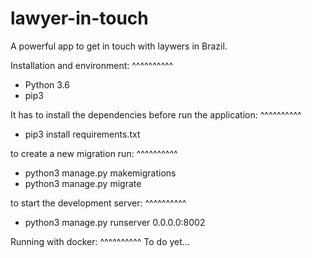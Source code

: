 # lawyer-in-touch
A powerful app to get in touch with laywers in Brazil.



Installation and environment:
^^^^^^^^^^

* Python 3.6
* pip3

It has to install the dependencies before run the application:
^^^^^^^^^^

* pip3 install requirements.txt

to create a new migration run:
^^^^^^^^^^

* python3 manage.py makemigrations
* python3 manage.py migrate

to start the development server:
^^^^^^^^^^
* python3 manage.py runserver 0.0.0.0:8002

Running with docker:
^^^^^^^^^^
To do yet...
